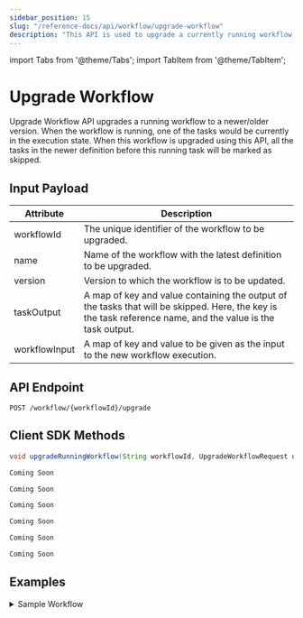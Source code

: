 ```yaml
---
sidebar_position: 15
slug: "/reference-docs/api/workflow/upgrade-workflow"
description: "This API is used to upgrade a currently running workflow to a different version."
---
```


import Tabs from '@theme/Tabs';
import TabItem from '@theme/TabItem';

# Upgrade Workflow

Upgrade Workflow API upgrades a running workflow to a newer/older version. When the workflow is running, one of the tasks would be currently in the execution state. When this workflow is upgraded using this API, all the tasks in the newer definition before this running task will be marked as skipped. 

## Input Payload

| Attribute     | Description                                                                                                                  | 
|---------------|------------------------------------------------------------------------------------------------------------------------------| 
| workflowId    | The unique identifier of the workflow to be upgraded.                                                                    | 
| name          | Name of the workflow with the latest definition to be upgraded. |                                                                   |
| version       | Version to which the workflow is to be updated. |                                                                 |
| taskOutput    | A map of key and value containing the output of the tasks that will be skipped. Here, the key is the task reference name, and the value is the task output. |
| workflowInput | A map of key and value to be given as the input to the new workflow execution.                                                  |

## API Endpoint
```
POST /workflow/{workflowId}/upgrade
```
## Client SDK Methods

<Tabs>
<TabItem value="Java" label="Java">

```java
void upgradeRunningWorkflow(String workflowId, UpgradeWorkflowRequest upgradeWorkflowRequest)
```

</TabItem>
<TabItem value="Go" label="Go">

```go
Coming Soon
```

</TabItem>
<TabItem value="Python" label="Python">

```python
Coming Soon
```

</TabItem>
<TabItem value="CSharp" label="C#">

```csharp
Coming Soon
```

</TabItem>
<TabItem value="JavaScript" label="JavaScript">

```javascript
Coming Soon
```

</TabItem>
<TabItem value="Typescript" label="Typescript">

```typescript
Coming Soon
```

</TabItem>
<TabItem value="Clojure" label="Clojure">

```clojure
Coming Soon
```

</TabItem>
</Tabs>

## Examples

<details><summary>Sample Workflow</summary>
<p>

Consider a workflow definition with version 1 as follows:
<p align="center"><img src="/content/img/upgrade-workflow-old-definition.png" alt="Upgrade workflow old definition" width="33%" height="20%"></img></p>

Now let's run the workflow. Currently **simple_task2** is completed, but **simple_task4** is in a running state:
<p align="center"><img src="/content/img/upgrade-workflow-old-running.png" alt="Upgrade workflow old instance running" width="33%" height="20%"></img></p>

Now, we want to update the workflow to the newer definition with 2 more tasks as follows:
<p align="center"><img src="/content/img/upgrade-workflow-new-definition.png" alt="Upgrade workflow new definition" width="33%" height="20%"></img></p>

Let's call the upgrade API with the following **UpgradeWorkflowRequest**:
```java
UpgradeWorkflowRequest upgradeWorkflowRequest = new UpgradeWorkflowRequest();
Map<String, Object> output = Map.of("updatedBy" , "upgrade");
upgradeWorkflowRequest.setTaskOutput(Map.of("simple_task3", output,"simple_task1",output));
upgradeWorkflowRequest.setWorkflowInput(Map.of("name", "orkes"));

upgradeWorkflowRequest.setVersion(2);
upgradeWorkflowRequest.setName(workflowName);
```

Now, the workflow gets upgraded to the latest version as shown below:

<p align="center"><img src="/content/img/upgrade-workflow-new-running.png" alt="Upgrade workflow new instance running" width="33%" height="20%"></img></p>

All the tasks added above the running **simple_task4** gets skipped here. The tasks **simple_task1** and **simple_task3** will have output as per the taskOutput map above. The workflow input will also get changed as per the workflowInput map.

</p>
</details>

